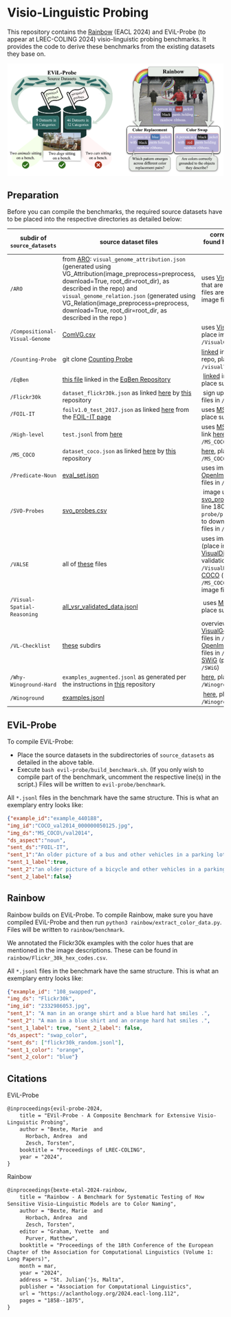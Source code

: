 # Visio-Linguistic Probing

This repository contains the [Rainbow](https://aclanthology.org/2024.eacl-long.112.pdf) (EACL 2024) and EViL-Probe (to appear at LREC-COLING 2024) visio-linguistic probing benchmarks.
It provides the code to derive these benchmarks from the existing datasets they base on.

![Benchmark Overview](benchmark-overview.png)

## Preparation
Before you can compile the benchmarks, the required source datasets have to be placed into the respective directories as detailed below:

| subdir of ```source_datasets```       | source dataset files           | corresponding images found here (place in subdir of ```images```) |
| ------------- |-------------| -----|
| ```/ARO```   | from [ARO](https://github.com/mertyg/vision-language-models-are-bows/blob/main/README.md): ```visual_genome_attribution.json``` (generated using VG_Attribution(image_preprocess=preprocess, download=True, root_dir=root_dir), as described in the repo) and ```visual_genome_relation.json``` (generated using VG_Relation(image_preprocess=preprocess, download=True, root_dir=root_dir, as described in the repo ) | uses [VisualGenome](https://homes.cs.washington.edu/~ranjay/visualgenome/api.html) images that are downloaded when files are created, place image files in ```/ARO``` |
| ```/Compositional-Visual-Genome```  | [ComVG.csv](https://github.com/eric-ai-lab/ComCLIP/blob/main/datasets/ComVG.csv) | uses [VisualGenome](https://homes.cs.washington.edu/~ranjay/visualgenome/api.html) images, place image files in ```/VisualGenome``` |
| ```/Counting-Probe``` | git clone [Counting Probe](https://github.com/Heidelberg-NLP/counting-probe) | [linked](http://vision.stanford.edu/yukezhu/visual7w_images.zip) in the Counting Probe repo, place image files in ```/visual7w``` |
| ```/EqBen``` | [this file](https://drive.google.com/file/d/1-CWEuZ5F0KQ4d94Y9rRtBsMIcqb8V7nm/view) linked in the [EqBen Repository](https://github.com/Wangt-CN/EqBen?tab=readme-ov-file#eqben-1) | [linked](https://drive.google.com/file/d/1e608uhd36ak_v7SnlMVaYcekBc4gBqzn/view?usp=drive_link) in the EqBen repo, place subdirs in ```/EqBen```|
| ```/Flickr30k``` | ```dataset_flickr30k.json``` as linked [here](http://cs.stanford.edu/people/karpathy/deepimagesent/caption_datasets.zip) by [this](https://github.com/jiasenlu/NeuralBabyTalk/blob/master/data/README.md) repository | sign up [here](https://forms.illinois.edu/sec/229675), place image files in ```/Flickr30k```|
| ```/FOIL-IT``` | ```foilv1.0_test_2017.json``` as linked [here](https://www.dropbox.com/s/u4ntgo73szg6yai/foilv1.0_test_2017.json) from the [FOIL-IT page](https://foilunitn.github.io)| uses [MS COCO](https://cocodataset.org/#download) images, place subdirs in ```/MS_COCO```|
| ```/High-level``` | ```test.jsonl``` from [here](https://github.com/michelecafagna26/HL-dataset/tree/main/annotations) | uses [MS COCO](https://cocodataset.org/#download) images they link [here](https://huggingface.co/datasets/michelecafagna26/hl/resolve/main/data/images.tar.gz), place subdirs in ```/MS_COCO```|
| ```/MS_COCO``` | ```dataset_coco.json``` as linked [here](http://cs.stanford.edu/people/karpathy/deepimagesent/caption_datasets.zip) by [this](https://github.com/jiasenlu/NeuralBabyTalk/blob/master/data/README.md) repository | [here](https://cocodataset.org/#download), place subdirs in ```/MS_COCO```
| ```/Predicate-Noun``` | [eval_set.json](https://github.com/mitjanikolaus/multimodal-predicate-noun-dependencies/blob/main/data/sentence-semantics/eval_set.json) | uses images from [OpenImages](https://storage.googleapis.com/openimages/web/index.html), place image files in ```/OpenImages```|
| ```/SVO-Probes```| [svo_probes.csv](https://github.com/google-deepmind/svo_probes/blob/main/svo_probes.csv) | image urls are linked in [svo_probes.csv](https://github.com/google-deepmind/svo_probes/blob/main/svo_probes.csv), uncomment line 180 of ```evil-probe/prepare_SVO_probes.py``` to download, place image files in ```/SVO_Probes```|
| ```/VALSE```| all of [these](https://github.com/Heidelberg-NLP/VALSE/tree/main/data) files | uses images from [SWiG](https://github.com/allenai/swig?tab=readme-ov-file) (place image files in ```/SWiG```), [VisualDialog](https://visualdialog.org/data) (place validation images in ```/VisualDialog/val2018```), [MS COCO](https://cocodataset.org/#download) (place subdirs in ```/MS_COCO```), [visual7w](http://ai.stanford.edu/~yukez/visual7w/) (place image files in ```visual7w```), |
| ```/Visual-Spatial-Reasoning```| [all_vsr_validated_data.jsonl](https://github.com/cambridgeltl/visual-spatial-reasoning/blob/master/data/data_files/all_vsr_validated_data.jsonl) | uses [MS COCO](https://cocodataset.org/#download) images, place subdirs in ```/MS_COCO```|
| ```/VL-Checklist```| [these](https://github.com/om-ai-lab/VL-CheckList/tree/main/data) subdirs | overview [here](https://github.com/om-ai-lab/VL-CheckList/blob/main/DATASETS.md): uses [VisualGenome](https://homes.cs.washington.edu/~ranjay/visualgenome/api.html) (place image files in ```/VisualGenome```), [OpenImages](https://storage.googleapis.com/openimages/web/index.html) (place image files in ```/OpenImages```) and [SWiG](https://github.com/allenai/swig?tab=readme-ov-file) (place image files in ```/SWiG```)|
| ```/Why-Winoground-Hard```| ```examples_augmented.jsonl``` as generated per the instructions in [this](https://github.com/ajd12342/why-winoground-hard/tree/main) repository | [here](https://huggingface.co/datasets/facebook/winoground/tree/main/data), place image files in ```/Winoground```|
| ```/Winoground```| [examples.jsonl](https://huggingface.co/datasets/facebook/winoground/blob/main/data/examples.jsonl) | [here](https://huggingface.co/datasets/facebook/winoground/tree/main/data), place image files in ```/Winoground```|
  

## EViL-Probe
To compile EViL-Probe:
- Place the source datasets in the subdirectories of ```source_datasets``` as detailed in the above table.
- Execute ```bash evil-probe/build_benchmark.sh```. (If you only wish to compile part of the benchmark, uncomment the respective line(s) in the script.) Files will be written to ```evil-probe/benchmark```.

All ```*.jsonl``` files in the benchmark have the same structure. This is what an exemplary entry looks like:
```json
{"example_id":"example_440188",
"img_id":"COCO_val2014_000000050125.jpg",
"img_ds":"MS_COCO\/val2014",
"ds_aspect":"noun",
"sent_ds":"FOIL-IT",
"sent_1":"An older picture of a bus and other vehicles in a parking lot. ",
"sent_1_label":true,
"sent_2":"an older picture of a bicycle and other vehicles in a parking lot.",
"sent_2_label":false}
```


## Rainbow
Rainbow builds on EViL-Probe.
To compile Rainbow, make sure you have compiled EViL-Probe and then run ```python3 rainbow/extract_color_data.py```.
Files will be written to ```rainbow/benchmark```.

We annotated the Flickr30k examples with the color hues that are mentioned in the image descriptions. These can be found in ```rainbow/Flickr_30k_hex_codes.csv```.

All ```*.jsonl``` files in the benchmark have the same structure. This is what an exemplary entry looks like:
```json
{"example_id": "108_swapped",
"img_ds": "Flickr30k",
"img_id": "2332986053.jpg",
"sent_1": "A man in an orange shirt and a blue hard hat smiles .",
"sent_2": "A man in a blue shirt and an orange hard hat smiles .",
"sent_1_label": true, "sent_2_label": false,
"ds_aspect": "swap_color",
"sent_ds": ["flickr30k_random.jsonl"],
"sent_1_color": "orange",
"sent_2_color": "blue"}
```

## Citations
EViL-Probe
```
@inproceedings{evil-probe-2024,
    title = "EVil-Probe - A Composite Benchmark for Extensive Visio-Linguistic Probing",
    author = "Bexte, Marie  and
      Horbach, Andrea  and
      Zesch, Torsten",
    booktitle = "Proceedings of LREC-COLING",
    year = "2024",
}
```

Rainbow
```
@inproceedings{bexte-etal-2024-rainbow,
    title = "Rainbow - A Benchmark for Systematic Testing of How Sensitive Visio-Linguistic Models are to Color Naming",
    author = "Bexte, Marie  and
      Horbach, Andrea  and
      Zesch, Torsten",
    editor = "Graham, Yvette  and
      Purver, Matthew",
    booktitle = "Proceedings of the 18th Conference of the European Chapter of the Association for Computational Linguistics (Volume 1: Long Papers)",
    month = mar,
    year = "2024",
    address = "St. Julian{'}s, Malta",
    publisher = "Association for Computational Linguistics",
    url = "https://aclanthology.org/2024.eacl-long.112",
    pages = "1858--1875",
}
```
